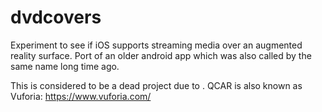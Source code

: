 # dvdcovers
Experiment to see if iOS supports streaming media over an augmented reality surface. Port of an older android app which was also called by the same name long time ago.

This is considered to be a dead project due to . QCAR is also known as Vuforia: https://www.vuforia.com/
